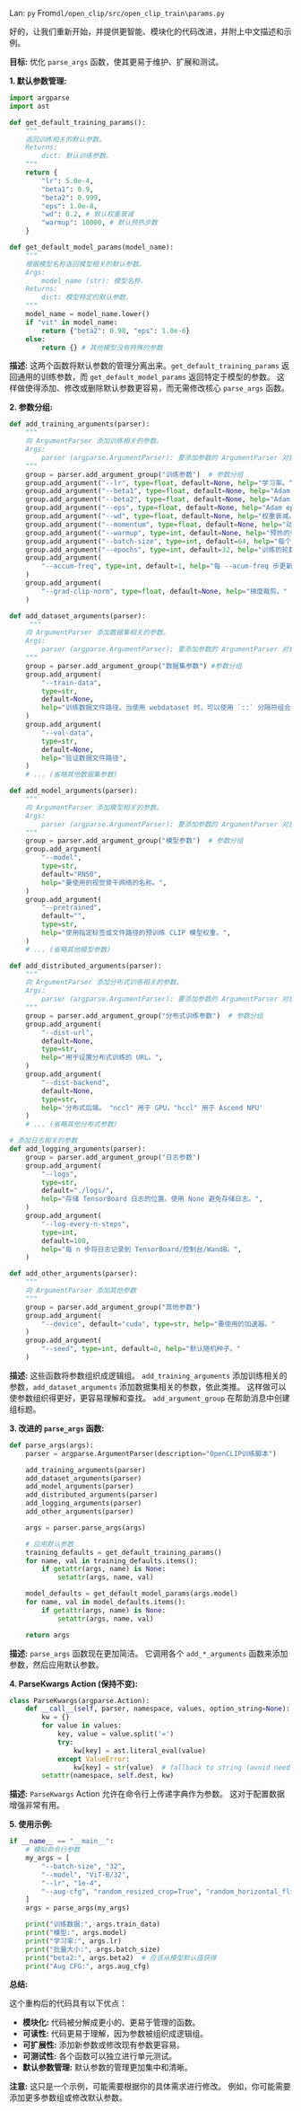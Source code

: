Lan: `py` From`dl/open_clip/src/open_clip_train\params.py`

好的，让我们重新开始，并提供更智能、模块化的代码改进，并附上中文描述和示例。

**目标:** 优化 `parse_args` 函数，使其更易于维护、扩展和测试。

**1. 默认参数管理:**

```python
import argparse
import ast

def get_default_training_params():
    """
    返回训练相关的默认参数。
    Returns:
        dict: 默认训练参数。
    """
    return {
        "lr": 5.0e-4,
        "beta1": 0.9,
        "beta2": 0.999,
        "eps": 1.0e-8,
        "wd": 0.2, # 默认权重衰减
        "warmup": 10000, # 默认预热步数
    }

def get_default_model_params(model_name):
    """
    根据模型名称返回模型相关的默认参数。
    Args:
        model_name (str): 模型名称.
    Returns:
        dict: 模型特定的默认参数.
    """
    model_name = model_name.lower()
    if "vit" in model_name:
        return {"beta2": 0.98, "eps": 1.0e-6}
    else:
        return {} # 其他模型没有特殊的参数
```

**描述:**  这两个函数将默认参数的管理分离出来。`get_default_training_params` 返回通用的训练参数，而 `get_default_model_params` 返回特定于模型的参数。 这样做使得添加、修改或删除默认参数更容易，而无需修改核心 `parse_args` 函数。

**2. 参数分组:**

```python
def add_training_arguments(parser):
    """
    向 ArgumentParser 添加训练相关的参数。
    Args:
        parser (argparse.ArgumentParser): 要添加参数的 ArgumentParser 对象。
    """
    group = parser.add_argument_group("训练参数")  # 参数分组
    group.add_argument("--lr", type=float, default=None, help="学习率。")
    group.add_argument("--beta1", type=float, default=None, help="Adam beta 1.")
    group.add_argument("--beta2", type=float, default=None, help="Adam beta 2.")
    group.add_argument("--eps", type=float, default=None, help="Adam epsilon.")
    group.add_argument("--wd", type=float, default=None, help="权重衰减。")
    group.add_argument("--momentum", type=float, default=None, help="动量 (用于timm优化器).")
    group.add_argument("--warmup", type=int, default=None, help="预热的步数。")
    group.add_argument("--batch-size", type=int, default=64, help="每个GPU的批量大小。")
    group.add_argument("--epochs", type=int, default=32, help="训练的轮数。")
    group.add_argument(
        "--accum-freq", type=int, default=1, help="每 --acum-freq 步更新模型。"
    )
    group.add_argument(
        "--grad-clip-norm", type=float, default=None, help="梯度裁剪。"
    )

def add_dataset_arguments(parser):
     """
    向 ArgumentParser 添加数据集相关的参数。
    Args:
        parser (argparse.ArgumentParser): 要添加参数的 ArgumentParser 对象。
    """
    group = parser.add_argument_group("数据集参数") #参数分组
    group.add_argument(
        "--train-data",
        type=str,
        default=None,
        help="训练数据文件路径。当使用 webdataset 时，可以使用 `::` 分隔符组合多个数据源。",
    )
    group.add_argument(
        "--val-data",
        type=str,
        default=None,
        help="验证数据文件路径",
    )
    # ... (省略其他数据集参数)

def add_model_arguments(parser):
    """
    向 ArgumentParser 添加模型相关的参数。
    Args:
        parser (argparse.ArgumentParser): 要添加参数的 ArgumentParser 对象。
    """
    group = parser.add_argument_group("模型参数")  # 参数分组
    group.add_argument(
        "--model",
        type=str,
        default="RN50",
        help="要使用的视觉骨干网络的名称。",
    )
    group.add_argument(
        "--pretrained",
        default="",
        type=str,
        help="使用指定标签或文件路径的预训练 CLIP 模型权重。",
    )
    # ... (省略其他模型参数)

def add_distributed_arguments(parser):
    """
    向 ArgumentParser 添加分布式训练相关的参数。
    Args:
        parser (argparse.ArgumentParser): 要添加参数的 ArgumentParser 对象。
    """
    group = parser.add_argument_group("分布式训练参数")  # 参数分组
    group.add_argument(
        "--dist-url",
        default=None,
        type=str,
        help="用于设置分布式训练的 URL。",
    )
    group.add_argument(
        "--dist-backend",
        default=None,
        type=str,
        help='分布式后端。 "nccl" 用于 GPU，"hccl" 用于 Ascend NPU'
    )
    # ... (省略其他分布式参数)

# 添加日志相关的参数
def add_logging_arguments(parser):
    group = parser.add_argument_group("日志参数")
    group.add_argument(
        "--logs",
        type=str,
        default="./logs/",
        help="存储 TensorBoard 日志的位置。使用 None 避免存储日志。",
    )
    group.add_argument(
        "--log-every-n-steps",
        type=int,
        default=100,
        help="每 n 步将日志记录到 TensorBoard/控制台/WandB。",
    )

def add_other_arguments(parser):
    """
    向 ArgumentParser 添加其他参数
    """
    group = parser.add_argument_group("其他参数")
    group.add_argument(
        "--device", default="cuda", type=str, help="要使用的加速器。"
    )
    group.add_argument(
        "--seed", type=int, default=0, help="默认随机种子。"
    )
```

**描述:**  这些函数将参数组织成逻辑组。 `add_training_arguments` 添加训练相关的参数，`add_dataset_arguments` 添加数据集相关的参数，依此类推。  这样做可以使参数组织得更好，更容易理解和查找。  `add_argument_group` 在帮助消息中创建组标题。

**3. 改进的 `parse_args` 函数:**

```python
def parse_args(args):
    parser = argparse.ArgumentParser(description="OpenCLIP训练脚本")

    add_training_arguments(parser)
    add_dataset_arguments(parser)
    add_model_arguments(parser)
    add_distributed_arguments(parser)
    add_logging_arguments(parser)
    add_other_arguments(parser)

    args = parser.parse_args(args)

    # 应用默认参数
    training_defaults = get_default_training_params()
    for name, val in training_defaults.items():
        if getattr(args, name) is None:
            setattr(args, name, val)

    model_defaults = get_default_model_params(args.model)
    for name, val in model_defaults.items():
        if getattr(args, name) is None:
            setattr(args, name, val)

    return args
```

**描述:**  `parse_args` 函数现在更加简洁。 它调用各个 `add_*_arguments` 函数来添加参数，然后应用默认参数。

**4. ParseKwargs Action (保持不变):**

```python
class ParseKwargs(argparse.Action):
    def __call__(self, parser, namespace, values, option_string=None):
        kw = {}
        for value in values:
            key, value = value.split('=')
            try:
                kw[key] = ast.literal_eval(value)
            except ValueError:
                kw[key] = str(value)  # fallback to string (avoid need to escape on command line)
        setattr(namespace, self.dest, kw)
```

**描述:**  `ParseKwargs` Action 允许在命令行上传递字典作为参数。  这对于配置数据增强非常有用。

**5. 使用示例:**

```python
if __name__ == "__main__":
    # 模拟命令行参数
    my_args = [
        "--batch-size", "32",
        "--model", "ViT-B/32",
        "--lr", "1e-4",
        "--aug-cfg", "random_resized_crop=True", "random_horizontal_flip=0.5"
    ]
    args = parse_args(my_args)

    print("训练数据:", args.train_data)
    print("模型:", args.model)
    print("学习率:", args.lr)
    print("批量大小:", args.batch_size)
    print("beta2:", args.beta2)  # 应该从模型默认值获得
    print("Aug CFG:", args.aug_cfg)
```

**总结:**

这个重构后的代码具有以下优点：

*   **模块化:**  代码被分解成更小的、更易于管理的函数。
*   **可读性:**  代码更易于理解，因为参数被组织成逻辑组。
*   **可扩展性:**  添加新参数或修改现有参数更容易。
*   **可测试性:**  各个函数可以独立进行单元测试。
*   **默认参数管理:** 默认参数的管理更加集中和清晰。

**注意:**  这只是一个示例，可能需要根据你的具体需求进行修改。  例如，你可能需要添加更多参数组或修改默认参数。
